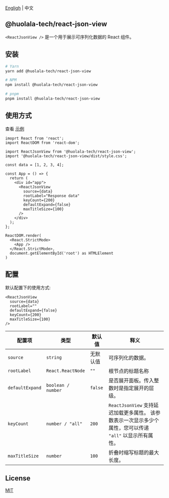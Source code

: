 [Engligh](./README.md) | 中文

## @huolala-tech/react-json-view

`<ReactJsonView />` 是一个用于展示可序列化数据的 React 组件。

## 安装

```bash
# Yarn
yarn add @huolala-tech/react-json-view

# NPM
npm install @huolala-tech/react-json-view

# pnpm
pnpm install @huolala-tech/react-json-view
```

## 使用方式

查看 [示例](./examples/)

```tsx
imoprt React from 'react';
import ReactDOM from 'react-dom';

import ReactJsonView from '@huolala-tech/react-json-view';
import '@huolala-tech/react-json-view/dist/style.css';

const data = [1, 2, 3, 4];

const App = () => {
  return (
    <div id="app">
      <ReactJsonView
        source={data}
        rootLabel="Response data"
        keyCount={200}
        defaultExpand={false}
        maxTitleSize={100}
      />
    </div>
  );
};

ReactDOM.render(
  <React.StrictMode>
    <App />
  </React.StrictMode>,
  document.getElementById('root') as HTMLElement
)
```

## 配置

默认配置下的使用方式:

```tsx
<ReactJsonView
  source={data}
  rootLabel=""
  defaultExpand={false}
  keyCount={200}
  maxTitleSize={100}
/>
```

| 配置项           | 类型               | 默认值        | 释义                    |
| --------------- | ----------------- | ------------- | ---------------------- |
| `source`        | `string`          | 无默认值       | 可序列化的数据。             |
| `rootLabel`     | `React.ReactNode` | `""`          | 根节点的标题名称          |
| `defaultExpand` | `boolean / number` | `false`       | 是否展开面板。传入整数时是指定展开的层级。 |
| `keyCount`      | `number / "all"`  | `200`         | `ReactJsonView` 支持延迟加载更多属性。 该参数表示一次显示多少个属性，您可以传递 `"all"` 以显示所有属性。 |
| `maxTitleSize`  | `number`          | `100`         | 折叠时缩写标题的最大长度。 |

## License

[MIT](https://opensource.org/licenses/MIT)

